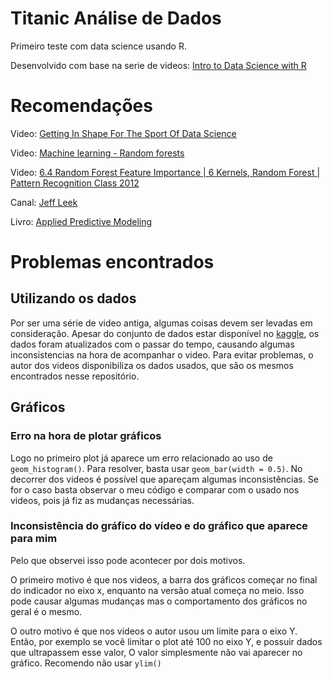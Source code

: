 # Titanic Análise de Dados

Primeiro teste com data science usando R.

Desenvolvido com base na serie de videos: [Intro to Data Science with R](https://www.youtube.com/watch?v=32o0DnuRjfg&list=PLTJTBoU5HOCRrTs3cJK-PbHM39cwCU0PF)

# Recomendações

Video: [Getting In Shape For The Sport Of Data Science](https://www.youtube.com/watch?v=kwt6XEh7U3g)

Video: [Machine learning - Random forests](https://www.youtube.com/watch?v=3kYujfDgmNk)

Video: [6.4 Random Forest Feature Importance | 6 Kernels, Random Forest | Pattern Recognition Class 2012](https://www.youtube.com/watch?v=WE67TSz-a7s)

Canal: [Jeff Leek](https://www.youtube.com/user/jtleek2007)

Livro: [Applied Predictive Modeling](https://www.amazon.com.br/dp/B00K15TZU0/ref=dp-kindle-redirect?_encoding=UTF8&btkr=1)

# Problemas encontrados

## Utilizando os dados

Por ser uma série de video antiga, algumas coisas devem ser levadas em consideração. Apesar do conjunto de dados estar disponível no [kaggle](kaggle.com), os dados foram atualizados com o passar do tempo, causando algumas inconsistencias na hora de acompanhar o video.
Para evitar problemas, o autor dos videos disponibiliza os dados usados, que são os mesmos encontrados nesse repositório.

## Gráficos

### Erro na hora de plotar gráficos

Logo no primeiro plot já aparece um erro relacionado ao uso de `geom_histogram()`.
Para resolver, basta usar `geom_bar(width = 0.5)`. No decorrer dos videos é possível que apareçam algumas inconsistências. Se for o caso basta observar o meu código e comparar com o usado nos videos, pois já fiz as mudanças necessárias.

### Inconsistência do gráfico do vídeo e do gráfico que aparece para mim

Pelo que observei isso pode acontecer por dois motivos.

O primeiro motivo é que nos videos, a barra dos gráficos começar no final do indicador no eixo x, enquanto na versão atual começa no meio. Isso pode causar algumas mudanças mas o comportamento dos gráficos no geral é o mesmo.

O outro motivo é que nos videos o autor usou um limite para o eixo Y. Então, por exemplo se você limitar o plot até 100 no eixo Y, e possuir dados que ultrapassem esse valor, O valor simplesmente não vai aparecer no gráfico. Recomendo não usar `ylim()`
